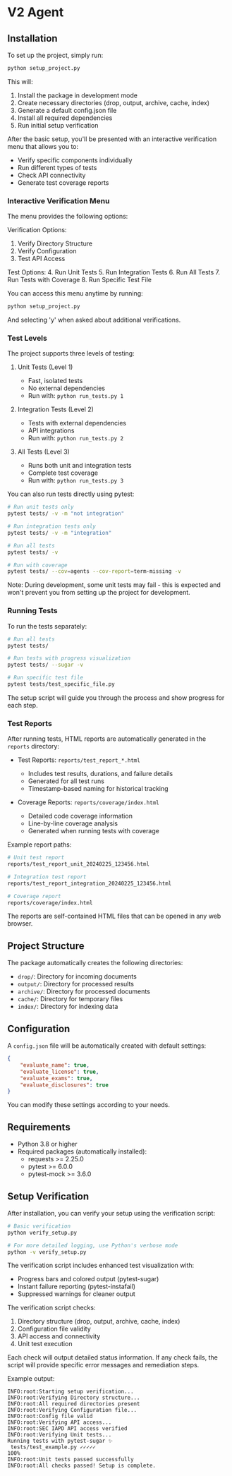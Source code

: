 # V2 Agent


## Installation

To set up the project, simply run:

```bash
python setup_project.py
```

This will:
1. Install the package in development mode
2. Create necessary directories (drop, output, archive, cache, index)
3. Generate a default config.json file
4. Install all required dependencies
5. Run initial setup verification

After the basic setup, you'll be presented with an interactive verification menu that allows you to:
- Verify specific components individually
- Run different types of tests
- Check API connectivity
- Generate test coverage reports

### Interactive Verification Menu

The menu provides the following options:

Verification Options:
1. Verify Directory Structure
2. Verify Configuration
3. Test API Access

Test Options:
4. Run Unit Tests
5. Run Integration Tests
6. Run All Tests
7. Run Tests with Coverage
8. Run Specific Test File

You can access this menu anytime by running:
```bash
python setup_project.py
```
And selecting 'y' when asked about additional verifications.

### Test Levels

The project supports three levels of testing:

1. Unit Tests (Level 1)
   - Fast, isolated tests
   - No external dependencies
   - Run with: `python run_tests.py 1`

2. Integration Tests (Level 2)
   - Tests with external dependencies
   - API integrations
   - Run with: `python run_tests.py 2`

3. All Tests (Level 3)
   - Runs both unit and integration tests
   - Complete test coverage
   - Run with: `python run_tests.py 3`

You can also run tests directly using pytest:
```bash
# Run unit tests only
pytest tests/ -v -m "not integration"

# Run integration tests only
pytest tests/ -v -m "integration"

# Run all tests
pytest tests/ -v

# Run with coverage
pytest tests/ --cov=agents --cov-report=term-missing -v
```

Note: During development, some unit tests may fail - this is expected and won't prevent you from setting up the project for development.

### Running Tests

To run the tests separately:

```bash
# Run all tests
pytest tests/

# Run tests with progress visualization
pytest tests/ --sugar -v

# Run specific test file
pytest tests/test_specific_file.py
```

The setup script will guide you through the process and show progress for each step.

### Test Reports

After running tests, HTML reports are automatically generated in the `reports` directory:

- Test Reports: `reports/test_report_*.html`
  - Includes test results, durations, and failure details
  - Generated for all test runs
  - Timestamp-based naming for historical tracking

- Coverage Reports: `reports/coverage/index.html`
  - Detailed code coverage information
  - Line-by-line coverage analysis
  - Generated when running tests with coverage

Example report paths:
```bash
# Unit test report
reports/test_report_unit_20240225_123456.html

# Integration test report
reports/test_report_integration_20240225_123456.html

# Coverage report
reports/coverage/index.html
```

The reports are self-contained HTML files that can be opened in any web browser.

## Project Structure

The package automatically creates the following directories:
- `drop/`: Directory for incoming documents
- `output/`: Directory for processed results
- `archive/`: Directory for processed documents
- `cache/`: Directory for temporary files
- `index/`: Directory for indexing data

## Configuration

A `config.json` file will be automatically created with default settings:
```json
{
    "evaluate_name": true,
    "evaluate_license": true,
    "evaluate_exams": true,
    "evaluate_disclosures": true
}
```

You can modify these settings according to your needs.

## Requirements

- Python 3.8 or higher
- Required packages (automatically installed):
  - requests >= 2.25.0
  - pytest >= 6.0.0
  - pytest-mock >= 3.6.0 

## Setup Verification

After installation, you can verify your setup using the verification script:

```bash
# Basic verification
python verify_setup.py

# For more detailed logging, use Python's verbose mode
python -v verify_setup.py
```

The verification script includes enhanced test visualization with:
- Progress bars and colored output (pytest-sugar)
- Instant failure reporting (pytest-instafail)
- Suppressed warnings for cleaner output

The verification script checks:
1. Directory structure (drop, output, archive, cache, index)
2. Configuration file validity
3. API access and connectivity
4. Unit test execution

Each check will output detailed status information. If any check fails, the script will provide specific error messages and remediation steps.

Example output:
```
INFO:root:Starting setup verification...
INFO:root:Verifying Directory structure...
INFO:root:All required directories present
INFO:root:Verifying Configuration file...
INFO:root:Config file valid
INFO:root:Verifying API access...
INFO:root:SEC IAPD API access verified
INFO:root:Verifying Unit tests...
Running tests with pytest-sugar ✨ 
 tests/test_example.py ✓✓✓✓✓                                              100% 
INFO:root:Unit tests passed successfully
INFO:root:All checks passed! Setup is complete.
``` 